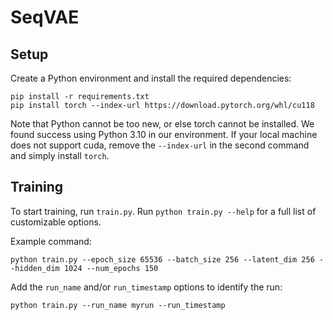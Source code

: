 # SeqVAE

## Setup

Create a Python environment and install the required dependencies:

```
pip install -r requirements.txt
pip install torch --index-url https://download.pytorch.org/whl/cu118
```

Note that Python cannot be too new, or else torch cannot be installed. We found success using Python 3.10 in our environment. If your local machine does not support cuda, remove the `--index-url` in the second command and simply install `torch`.

## Training

To start training, run `train.py`. Run `python train.py --help` for a full list of customizable options.

Example command:

```
python train.py --epoch_size 65536 --batch_size 256 --latent_dim 256 --hidden_dim 1024 --num_epochs 150
```

Add the `run_name` and/or `run_timestamp` options to identify the run:

```
python train.py --run_name myrun --run_timestamp
```

